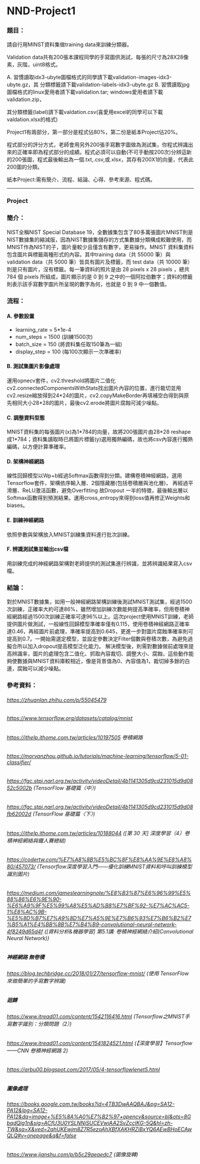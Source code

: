 # NND-Project1

### 題目：
請自行用MINST資料集做training data來訓練分類器。

Validation data共有200張本課程同學的手寫圖供測試，每張的尺寸為28X28像素，灰階，uint8格式。

A. 習慣讀取idx3-ubyte圖檔格式的同學請下載validation-images-idx3-ubyte.gz，其
分類標籤請下載validation-labels-idx3-ubyte.gz
B. 習慣讀取jpg圖檔格式的linux愛用者請下載validation.tar; windows愛用者請下載validation.zip，

其分類標籤(label)請下載valdation.csv(喜愛用excel的同學可以下載valdation.xlsx的格式)

Project1有兩部分，第一部分是程式佔80%，第二份是紙本Project佔20%。

程式部分的評分方式，老師會用另外200張手寫數字圖做為測試集，你程式辨識出來的正確率即為程式部分的成績。程式必須可以自動(不可手動按200次)分辨這新的200張圖，程式最後輸出為一個.txt,.csv,或.xlsx，其存有200X1的向量，代表此200圖的分類。

紙本Project:需有簡介、流程、結論、心得、參考來源、程式碼。


-------------------------------------------------
### Project
### 簡介：
NIST全稱NIST Special Database 19，全數據集包含了80多萬張圖片MNIST則是NIST數據集的縮減版，因為NIST數據集儲存的方式集數據分類構成較難使用，而MNIST作為NIST的子，圖片量較少且僅含有數字，更易操作。MNIST 資料集資料包含圖片與標籤兩種形式的內容。其中training data（共 55000 筆）與 validation data（共 5000 筆）皆具有圖片及標籤，而 test data（共 10000 筆）則是只有圖片，沒有標籤。每一筆資料的照片是由 28 pixels x 28 pixels ，總共 784 個 pixels 所組成，圖片顯示的是 0 到 9 之中的一個阿拉伯數字；資料的標籤則表示該手寫數字圖片所呈現的數字為何，也就是 0 到 9 中一個數值。

### 流程：
#### A.	參數設置 
- learning_rate = 5\*1e-4
- num_steps = 1500 (訓練1500次)
- batch_size = 150 (將資料集任取150筆為一組)
- display_step = 100 (每100次顯示一次準確率)
#### B. 測試集圖片影像處理
運用opnecv套件，cv2.threshold將圖片二值化cv2.connectedComponentsWithStats找出圖片內容的位置，進行裁切並用cv2.resize縮放得到24\*24的圖片，cv2.copyMakeBorder再填補空白得到與原先相同大小28\*28的圖片，最後cv2.erode將圖片腐蝕可減少噪點。
#### C. 調整資料型態
MNIST資料集的每張圖片(x)為1\*784的向量，故將200張圖片由28\*28 reshape成1\*784；資料集讀取時已將圖片標籤(y)選用獨熱編碼，故也將csv內容進行獨熱編碼，以方便計算準確率。
#### D. 架構神經網路
線性回歸模型以Wp+b經過Softmax函數得到分類。建構卷積神經網路，選用Tensorflow套件，架構依序輸入層、2個隱藏層(包括卷積層與池化層)，
再經過平滑層、ReLU激活函數，避免Overfitting 故Dropout 一半的特徵，最後輸出層以Softmax函數得到預測結果。運用cross_entropy來得到loss值再修正Weights和biases。
#### E.	訓練神經網路
依照參數與架構放入MNIST訓練集資料進行批次訓練。
#### F.	辨識測試集並輸出csv檔
用訓練完成的神經網路架構對老師提供的測試集進行辨識，並將辨識結果寫入csv檔。

### 結論：
對於MNIST數據集，如用一般神經網路架構訓練後測試MNIST測試集，經過1500次訓練，正確率大約可達86%，雖然增加訓練次數能夠提高準確率，但用卷積神經網路經過1500次訓練正確率可達96%以上。這次project使用MNIST訓練，老師提供圖片做測試，一般線性回歸模型準確率僅有0.115，使用卷積神經網路正確率達0.46，再經圖片前處理，準確率提高到0.645，更進一步對圖片腐蝕準確率則可提高到0.7。一開始需選定模型，並設定參數決定Filter個數與卷積次數，為避免過擬合所以加入dropout提高模型泛化能力。
解決模型後，則需對數據做前處理來提高辨識率，圖片的處理包含二值化、抓取內容裁切、調整大小、腐蝕，這些動作能夠使數據與MNIST資料庫較相近，像是背景值為0、內容值為1，裁切掉多餘的白邊，腐蝕可以減少噪點。


### 參考資料：
###### https://zhuanlan.zhihu.com/p/55045479
###### https://www.tensorflow.org/datasets/catalog/mnist
###### https://ithelp.ithome.com.tw/articles/10197505 卷積網路
###### https://morvanzhou.github.io/tutorials/machine-learning/tensorflow/5-01-classifier/
###### https://fgc.stpi.narl.org.tw/activity/videoDetail/4b1141305d9cd231015d9d0852c5002b (TensorFlow 基礎篇〈中〉)
###### https://fgc.stpi.narl.org.tw/activity/videoDetail/4b1141305d9cd231015d9d08fb62002d (TensorFlow 基礎篇〈下〉)
###### https://ithelp.ithome.com.tw/articles/10188044 ([第 30 天] 深度學習（4）卷積神經網絡與鐵人賽總結)
###### https://codertw.com/%E7%A8%8B%E5%BC%8F%E8%AA%9E%E8%A8%80/457073/ (Tensorflow深度學習入門——優化訓練MNIST資料和呼叫訓練模型識別圖片) 
###### https://medium.com/jameslearningnote/%E8%B3%87%E6%96%99%E5%88%86%E6%9E%90-%E6%A9%9F%E5%99%A8%E5%AD%B8%E7%BF%92-%E7%AC%AC5-1%E8%AC%9B-%E5%8D%B7%E7%A9%8D%E7%A5%9E%E7%B6%93%E7%B6%B2%E7%B5%A1%E4%BB%8B%E7%B4%B9-convolutional-neural-network-4f8249d65d4f ([資料分析&機器學習] 第5.1講: 卷積神經網絡介紹(Convolutional Neural Network))
##### 神經網路 無卷積
###### https://blog.techbridge.cc/2018/01/27/tensorflow-mnist/ (使用 TensorFlow 來做簡單的手寫數字辨識) 
##### 迴歸
###### https://www.itread01.com/content/1542116416.html (Tensorflow之MNIST手寫數字識別：分類問題（2）)
###### https://www.itread01.com/content/1541824521.html (【深度學習】Tensorflow——CNN 卷積神經網路 2)
###### https://arbu00.blogspot.com/2017/05/4-tensorflowlenet5.html
##### 圖像處理
###### https://books.google.com.tw/books?id=4TB3DwAAQBAJ&pg=SA12-PA12&lpg=SA12-PA12&dq=image+%E5%8A%A0%E7%B2%97+opencv&source=bl&ots=8GbqdQig1n&sig=ACfU3U0YSLNNjSUCEVwiAA2SvZccIKG-5Q&hl=zh-TW&sa=X&ved=2ahUKEwjm8Z7R5ezoAhXBfXAKHRZiBxYQ6AEwBHoECAwQLQ#v=onepage&q&f=false
###### https://www.jianshu.com/p/b5c29aeaedc7 (圖像旋轉)

